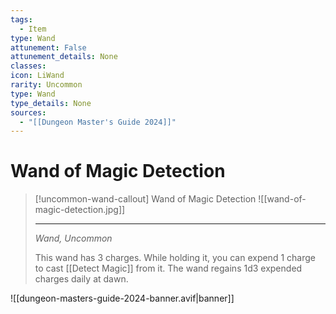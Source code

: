 ```yaml
---
tags:
  - Item
type: Wand
attunement: False
attunement_details: None
classes:
icon: LiWand
rarity: Uncommon
type: Wand
type_details: None
sources: 
  - "[[Dungeon Master's Guide 2024]]"
---
```

# Wand of Magic Detection
>[!uncommon-wand-callout] Wand of Magic Detection
>![[wand-of-magic-detection.jpg]]
>
>---
>_Wand, Uncommon_
>
>This wand has 3 charges. While holding it, you can expend 1 charge to cast [[Detect Magic]] from it. The wand regains 1d3 expended charges daily at dawn.
>


![[dungeon-masters-guide-2024-banner.avif|banner]]